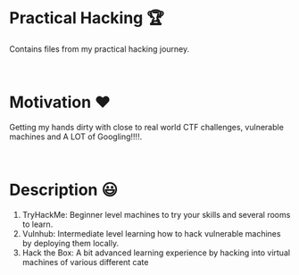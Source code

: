# Practical Hacking :trophy:
Contains files from my practical hacking journey.

<br/>

# Motivation :heart:
 Getting my hands dirty with close to real world CTF challenges, vulnerable machines and A LOT of Googling!!!!. 
 
 <br/>
 
# Description :smiley:
1. TryHackMe:
Beginner level machines to try your skills and several rooms to learn.
2. Vulnhub:
Intermediate level learning how to hack vulnerable machines by deploying them locally.
3. Hack the Box:
A bit advanced learning experience by hacking into virtual machines of various different cate
